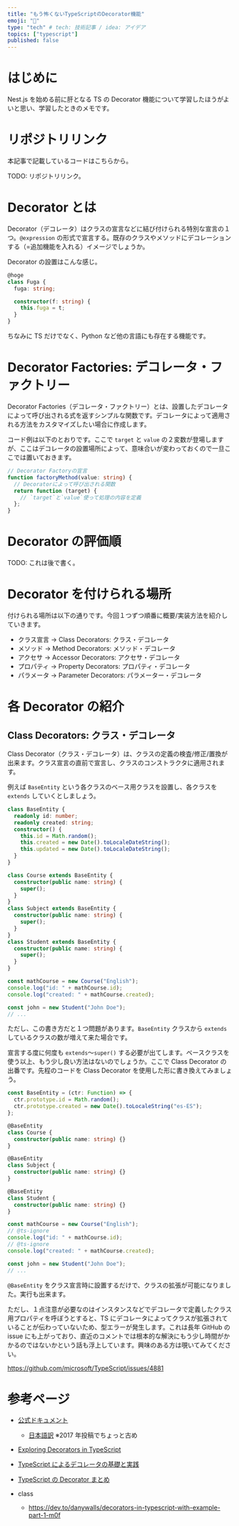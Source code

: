 ```yaml
---
title: "もう怖くないTypeScriptのDecorator機能"
emoji: "🍰"
type: "tech" # tech: 技術記事 / idea: アイデア
topics: ["typescript"]
published: false
---
```


# はじめに

Nest.js を始める前に肝となる TS の Decorator 機能について学習したほうがよいと思い、学習したときのメモです。

# リポジトリリンク

本記事で記載しているコードはこちらから。

TODO: リポジトリリンク。

# Decorator とは

Decorator（デコレータ）はクラスの宣言などに結び付けられる特別な宣言の１つ。`@expression` の形式で宣言する。既存のクラスやメソッドにデコレーションする（=追加機能を入れる）イメージでしょうか。

Decorator の設置はこんな感じ。

```ts
@hoge
class Fuga {
  fuga: string;

  constructor(f: string) {
    this.fuga = t;
  }
}
```

ちなみに TS だけでなく、Python など他の言語にも存在する機能です。

# Decorator Factories: デコレータ・ファクトリー

Decorator Factories（デコレータ・ファクトリー）とは、設置したデコレータによって呼び出される式を返すシンプルな関数です。デコレータによって適用される方法をカスタマイズしたい場合に作成します。

コード例は以下のとおりです。ここで `target` と `value` の２変数が登場しますが、ここはデコレータの設置場所によって、意味合いが変わっておくので一旦ここでは置いておきます。

```ts
// Decorator Factoryの宣言
function factoryMethod(value: string) {
  // Decoratorによって呼び出される関数
  return function (target) {
    // `target`と`value`使って処理の内容を定義
  };
}
```

# Decorator の評価順

TODO: これは後で書く。

# Decorator を付けられる場所

付けられる場所は以下の通りです。今回１つずつ順番に概要/実装方法を紹介していきます。

- クラス宣言 -> Class Decorators: クラス・デコレータ
- メソッド -> Method Decorators: メソッド・デコレータ
- アクセサ -> Accessor Decorators: アクセサ・デコレータ
- プロパティ -> Property Decorators: プロパティ・デコレータ
- パラメータ -> Parameter Decorators: パラメーター・デコレータ

# 各 Decorator の紹介

## Class Decorators: クラス・デコレータ

Class Decorator（クラス・デコレータ）は、クラスの定義の検査/修正/置換が出来ます。クラス宣言の直前で宣言し、クラスのコンストラクタに適用されます。

例えば `BaseEntity` という各クラスのベース用クラスを設置し、各クラスを `extends` していくとしましょう。

```ts
class BaseEntity {
  readonly id: number;
  readonly created: string;
  constructor() {
    this.id = Math.random();
    this.created = new Date().toLocaleDateString();
    this.updated = new Date().toLocaleDateString();
  }
}

class Course extends BaseEntity {
  constructor(public name: string) {
    super();
  }
}
class Subject extends BaseEntity {
  constructor(public name: string) {
    super();
  }
}
class Student extends BaseEntity {
  constructor(public name: string) {
    super();
  }
}

const mathCourse = new Course("English");
console.log("id: " + mathCourse.id);
console.log("created: " + mathCourse.created);

const john = new Student("John Doe");
// ...
```

ただし、この書き方だと１つ問題があります。`BaseEntity` クラスから `extends` しているクラスの数が増えて来た場合です。

宣言する度に何度も `extends`〜`super()` する必要が出てします。ベースクラスを使う以上、もう少し良い方法はないのでしょうか。ここで Class Decorator の出番です。先程のコードを Class Decorator を使用した形に書き換えてみましょう。

```ts
const BaseEntity = (ctr: Function) => {
  ctr.prototype.id = Math.random();
  ctr.prototype.created = new Date().toLocaleString("es-ES");
};

@BaseEntity
class Course {
  constructor(public name: string) {}
}

@BaseEntity
class Subject {
  constructor(public name: string) {}
}

@BaseEntity
class Student {
  constructor(public name: string) {}
}

const mathCourse = new Course("English");
// @ts-ignore
console.log("id: " + mathCourse.id);
// @ts-ignore
console.log("created: " + mathCourse.created);

const john = new Student("John Doe");
// ...
```

`@BaseEntity` をクラス宣言時に設置するだけで、クラスの拡張が可能になりました。実行も出来ます。

ただし、１点注意が必要なのはインスタンスなどでデコレータで定義したクラス用プロパティを呼ぼうとすると、TS にデコレータによってクラスが拡張されていることが伝わっていないため、型エラーが発生します。これは長年 GitHub の issue にも上がっており、直近のコメントでは根本的な解決にもう少し時間がかかるのではないかという話も浮上しています。興味のある方は覗いてみてください。

https://github.com/microsoft/TypeScript/issues/4881

# 参考ページ

- [公式ドキュメント](https://www.typescriptlang.org/docs/handbook/decorators.html)
  - [日本語訳](https://mae.chab.in/archives/59845) ※2017 年投稿でちょっと古め
- [Exploring Decorators in TypeScript](https://betterprogramming.pub/decorators-in-typescript-dc47aace075e)
- [TypeScript によるデコレータの基礎と実践](https://qiita.com/taqm/items/4bfd26dfa1f9610128bc)
- [TypeScript の Decorator まとめ](https://qiita.com/tminasen/items/a449826e35ab83c1a57b)

- class
  - https://dev.to/danywalls/decorators-in-typescript-with-example-part-1-m0f

